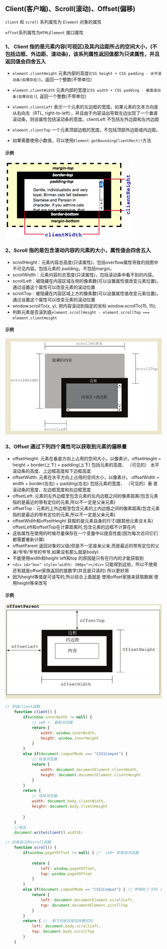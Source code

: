 ## Client(客户端)、Scroll(滚动)、Offset(偏移)

`client` 和 `scroll` 系列属性为 `Element` 对象的属性

`offset`系列属性为`HTMLElement` 接口属性

### 1、 Client 指的是元素内容(可视区)及其内边距所占的空间大小，(不包括边框、外边距、滚动条)，该系列属性返回值都为只读属性，并且返回值会四舍五入

- `element.clientHeight` 元素内部的高度(`CSS height + CSS padding - 水平滚动条(如果存在)`)，返回一个整数(不带单位)

- `element.clientWidth` 元素内部的宽度(`CSS width + CSS padding - 垂直滚动条(如果存在)`), 返回一个整数(不带单位)

- `element.clientLeft` 表示一个元素的左边框的宽度。如果元素的文本方向是从右向左（RTL, right-to-left），并且由于内容溢出导致左边出现了一个垂直滚动条，则该属性包括滚动条的宽度。clientLeft 不包括左外边距和左内边距

- `element.clientTop` 一个元素顶部边框的宽度。不包括顶部外边距或内边距。

- 如果需要使用小数值，可以使用`Element.getBoundingClientRect()`方法
#### 示例
![Alt client](imgs/client.png)

### 2、Scroll 指的是包含滚动内容的元素的大小，属性值会四舍五入

- scrollHeight：元素内容总高度(只读属性)，包括overflow属性导致的视图中不可见内容。包括元素的 padding，不包括margin。
- scrollWidth：元素内容的总宽度(只读属性)，包括滚动条中看不到的内容。
- scrollLeft：被隐藏在内容区域左侧的像素数(可以设置属性值改变元素位置)。通过设置这个属性可以改变元素的滚动位置
- scrollTop：被隐藏在内容区域上方的像素数(可以设置属性值改变元素位置)。通过设置这个属性可以改变元素的滚动位置
- window.scrollTo(x, y); 把内容滚动到指定的坐标 window.scrollTo(15, 15);
- 判断元素是否滚到底`element.scrollHeight - element.scrollTop === element.clientHeight`

#### 示例
![Alt client](imgs/scroll.png)

### 3、Offset 通过下列四个属性可以获取到元素的偏移量

- offsetHeight: 元素在垂直方向上占用的空间大小，以像素计。offsetHeight = height + border(上下) + padding(上下)
包括元素的高度、 （可见的） 水平滚动条的高度、上边框高度和下边框高度
- offsetWidth: 元素在水平方向上占用的空间大小，以像素计。 offsetWidth = width + border(左右) + padding(左右)
包括元素的宽度、 （可见的）垂 直滚动条的宽度、左边框宽度和右边框宽度
- offsetLeft: 元素的左外边框至包含元素的左内边框之间的像素距离(包含元素指的是最近的带有定位的元素,所以不一定是父亲元素)
- offsetTop：元素的上外边框至包含元素的上内边框之间的像素距离(包含元素指的是最近的带有定位的元素,所以不一定是父亲元素)
- offsetWidth和offsetHeight 获取的是元素自身的尺寸(跟其他元素没关系) offsetLeft和offsetTop在计算距离时,包含元素的边框不计算在内
- 这些属性在使用的时候尽量保存在一个变量中以提高性能(因为每次访问它们都需要重新计算)
- offsetParent 返回对象的父级(但是不一定是亲父亲,而是最近的带有定位的父亲/爷爷/爷爷的爷爷,如果没有那么就是body)
- 不能使用width和height left和top 的原因是只有在行内的才能获取到
- `<div id="box" style="width: 300px"></div>` 只能得到这些，所以不使用 还有就是offset家族返回的是数字(并且是只读的) 所以更好用
- 因为height等值是可读写的,所以综合上面就是 使用offset家族来获取数据 使用height等来改写

#### 示例
![Alt client](imgs/offset.png)

``` javascript
// 封装client函数
    function client() {
        if(window.innerWidth != null) {
            // ie9 +  最新浏览器
            return {
                width: window.innerWidth,
                height: window.innerHeight
            }
        }
        else if(document.compatMode === "CSS1Compat") {
            // 标准浏览器
            return {
                width: document.documentElement.clientWidth,
                height: document.documentElement.clientHeight
            }
        }
        return {   
            // 怪异浏览器
            width: document.body.clientWidth,
            height: document.body.clientHeight

        }
    }
    //用法
    document.write(client().width);
```
    

``` javascript
// 封装自己的scroll函数
    function scroll() {
        if(window.pageYOffset != null) { //  ie9+ 和其他浏览器
            
            return {
                left: window.pageXOffset,
                top: window.pageYOffset
            }
        }
        else if(document.compatMode == "CSS1Compat") { // 声明的了 DTD 声明<!DOCTYPE html>
            return {
                left: document.documentElement.scrollLeft,
                top: document.documentElement.scrollTop
            }
        }
        return { //  剩下的肯定是怪异模式的
            left: document.body.scrollLeft,
            top: document.body.scrollTop
        }
    }
```